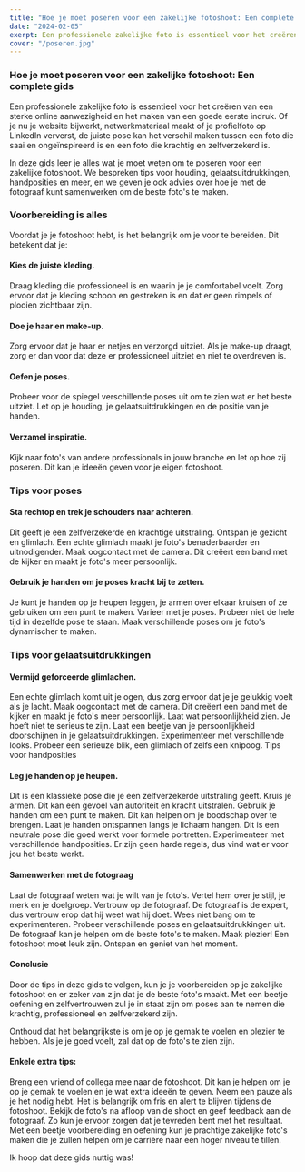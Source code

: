 ```yaml
---
title: "Hoe je moet poseren voor een zakelijke fotoshoot: Een complete gids "
date: "2024-02-05"
exerpt: Een professionele zakelijke foto is essentieel voor het creëren van een sterke online aanwezigheid en het maken van een goede eerste indruk....
cover: "/poseren.jpg"
---
```


### Hoe je moet poseren voor een zakelijke fotoshoot: Een complete gids

Een professionele zakelijke foto is essentieel voor het creëren van een sterke online aanwezigheid en het maken van een goede eerste indruk. Of je nu je website bijwerkt, netwerkmateriaal maakt of je profielfoto op LinkedIn ververst, de juiste pose kan het verschil maken tussen een foto die saai en ongeïnspireerd is en een foto die krachtig en zelfverzekerd is.

In deze gids leer je alles wat je moet weten om te poseren voor een zakelijke fotoshoot. We bespreken tips voor houding, gelaatsuitdrukkingen, handposities en meer, en we geven je ook advies over hoe je met de fotograaf kunt samenwerken om de beste foto's te maken.

### Voorbereiding is alles

Voordat je je fotoshoot hebt, is het belangrijk om je voor te bereiden. Dit betekent dat je:

#### Kies de juiste kleding.

Draag kleding die professioneel is en waarin je je comfortabel voelt. Zorg ervoor dat je kleding schoon en gestreken is en dat er geen rimpels of plooien zichtbaar zijn.

#### Doe je haar en make-up.

Zorg ervoor dat je haar er netjes en verzorgd uitziet. Als je make-up draagt, zorg er dan voor dat deze er professioneel uitziet en niet te overdreven is.

#### Oefen je poses.

Probeer voor de spiegel verschillende poses uit om te zien wat er het beste uitziet. Let op je houding, je gelaatsuitdrukkingen en de positie van je handen.

#### Verzamel inspiratie.

Kijk naar foto's van andere professionals in jouw branche en let op hoe zij poseren. Dit kan je ideeën geven voor je eigen fotoshoot.

### Tips voor poses

#### Sta rechtop en trek je schouders naar achteren.

Dit geeft je een zelfverzekerde en krachtige uitstraling.
Ontspan je gezicht en glimlach. Een echte glimlach maakt je foto's benaderbaarder en uitnodigender.
Maak oogcontact met de camera. Dit creëert een band met de kijker en maakt je foto's meer persoonlijk.

#### Gebruik je handen om je poses kracht bij te zetten.

Je kunt je handen op je heupen leggen, je armen over elkaar kruisen of ze gebruiken om een ​​punt te maken.
Varieer met je poses. Probeer niet de hele tijd in dezelfde pose te staan. Maak verschillende poses om je foto's dynamischer te maken.

### Tips voor gelaatsuitdrukkingen

#### Vermijd geforceerde glimlachen.

Een echte glimlach komt uit je ogen, dus zorg ervoor dat je je gelukkig voelt als je lacht.
Maak oogcontact met de camera. Dit creëert een band met de kijker en maakt je foto's meer persoonlijk.
Laat wat persoonlijkheid zien. Je hoeft niet te serieus te zijn. Laat een beetje van je persoonlijkheid doorschijnen in je gelaatsuitdrukkingen.
Experimenteer met verschillende looks. Probeer een serieuze blik, een glimlach of zelfs een knipoog.
Tips voor handposities

#### Leg je handen op je heupen.

Dit is een klassieke pose die je een zelfverzekerde uitstraling geeft.
Kruis je armen. Dit kan een gevoel van autoriteit en kracht uitstralen.
Gebruik je handen om een ​​punt te maken. Dit kan helpen om je boodschap over te brengen.
Laat je handen ontspannen langs je lichaam hangen. Dit is een neutrale pose die goed werkt voor formele portretten.
Experimenteer met verschillende handposities. Er zijn geen harde regels, dus vind wat er voor jou het beste werkt.

#### Samenwerken met de fotograag

Laat de fotograaf weten wat je wilt van je foto's. Vertel hem over je stijl, je merk en je doelgroep.
Vertrouw op de fotograaf. De fotograaf is de expert, dus vertrouw erop dat hij weet wat hij doet.
Wees niet bang om te experimenteren. Probeer verschillende poses en gelaatsuitdrukkingen uit. De fotograaf kan je helpen om de beste foto's te maken.
Maak plezier! Een fotoshoot moet leuk zijn. Ontspan en geniet van het moment.

#### Conclusie

Door de tips in deze gids te volgen, kun je je voorbereiden op je zakelijke fotoshoot en er zeker van zijn dat je de beste foto's maakt. Met een beetje oefening en zelfvertrouwen zul je in staat zijn om poses aan te nemen die krachtig, professioneel en zelfverzekerd zijn.

Onthoud dat het belangrijkste is om je op je gemak te voelen en plezier te hebben. Als je je goed voelt, zal dat op de foto's te zien zijn.

#### Enkele extra tips:

Breng een vriend of collega mee naar de fotoshoot. Dit kan je helpen om je op je gemak te voelen en je wat extra ideeën te geven.
Neem een pauze als je het nodig hebt. Het is belangrijk om fris en alert te blijven tijdens de fotoshoot.
Bekijk de foto's na afloop van de shoot en geef feedback aan de fotograaf. Zo kun je ervoor zorgen dat je tevreden bent met het resultaat.
Met een beetje voorbereiding en oefening kun je prachtige zakelijke foto's maken die je zullen helpen om je carrière naar een hoger niveau te tillen.

Ik hoop dat deze gids nuttig was!
